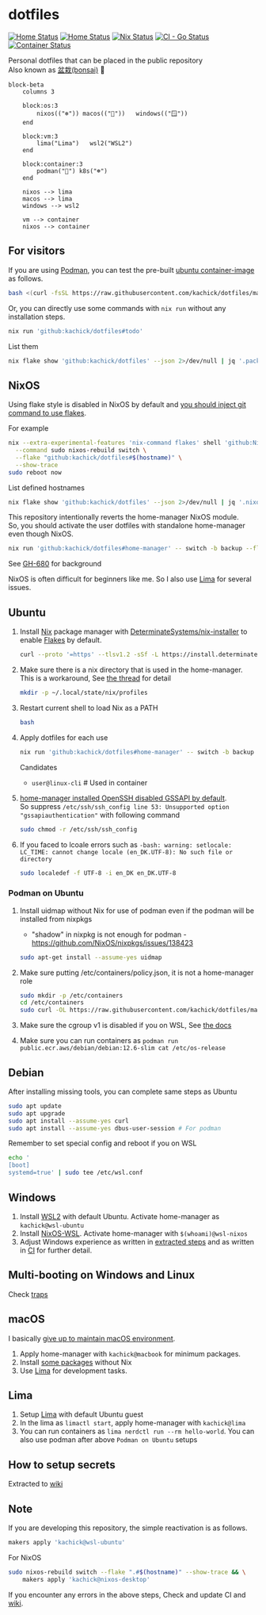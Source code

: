# dotfiles

[![Home Status](https://github.com/kachick/dotfiles/actions/workflows/ci-home.yml/badge.svg?branch=main)](https://github.com/kachick/dotfiles/actions/workflows/ci-home.yml?query=branch%3Amain+)
[![Home Status](https://github.com/kachick/dotfiles/actions/workflows/windows.yml/badge.svg?branch=main)](https://github.com/kachick/dotfiles/actions/workflows/windows.yml?query=branch%3Amain+)
[![Nix Status](https://github.com/kachick/dotfiles/actions/workflows/ci-nix.yml/badge.svg?branch=main)](https://github.com/kachick/dotfiles/actions/workflows/ci-nix.yml?query=branch%3Amain+)
[![CI - Go Status](https://github.com/kachick/dotfiles/actions/workflows/ci-go.yml/badge.svg?branch=main)](https://github.com/kachick/dotfiles/actions/workflows/ci-go.yml?query=branch%3Amain+)
[![Container Status](https://github.com/kachick/dotfiles/actions/workflows/container.yml/badge.svg?branch=main)](https://github.com/kachick/dotfiles/actions/workflows/container.yml?query=branch%3Amain+)

Personal dotfiles that can be placed in the public repository\
Also known as [盆栽(bonsai)](https://en.wikipedia.org/wiki/Bonsai) 🌳

```mermaid
block-beta
    columns 3

    block:os:3
        nixos(("❄")) macos(("🍎"))   windows(("🪟"))
    end

    block:vm:3
        lima("Lima")   wsl2("WSL2")
    end

    block:container:3
        podman("🦭") k8s("☸️") 
    end

    nixos --> lima
    macos --> lima
    windows --> wsl2

    vm --> container
    nixos --> container
```

## For visitors

If you are using [Podman](https://podman.io/), you can test the pre-built [ubuntu container-image](containers) as follows.

```bash
bash <(curl -fsSL https://raw.githubusercontent.com/kachick/dotfiles/main/containers/sandbox-with-ghcr.bash) latest
```

Or, you can directly use some commands with `nix run` without any installation steps.

```bash
nix run 'github:kachick/dotfiles#todo'
```

List them

```bash
nix flake show 'github:kachick/dotfiles' --json 2>/dev/null | jq '.packages | ."x86_64-linux" | to_entries | map("\(.key) # \(.value.description)")'
```

## NixOS

Using flake style is disabled in NixOS by default and [you should inject git command to use flakes](https://www.reddit.com/r/NixOS/comments/18jyd0r/cleanest_way_to_run_git_commands_on_fresh_nixos/).

For example

```bash
nix --extra-experimental-features 'nix-command flakes' shell 'github:NixOS/nixpkgs/nixos-24.11#git' \
  --command sudo nixos-rebuild switch \
  --flake "github:kachick/dotfiles#$(hostname)" \
  --show-trace
sudo reboot now
```

List defined hostnames

```bash
nix flake show 'github:kachick/dotfiles' --json 2>/dev/null | jq '.nixosConfigurations | keys[]'
```

This repository intentionally reverts the home-manager NixOS module.\
So, you should activate the user dotfiles with standalone home-manager even though NixOS.

```bash
nix run 'github:kachick/dotfiles#home-manager' -- switch -b backup --flake 'github:kachick/dotfiles#kachick@nixos-desktop'
```

See [GH-680](https://github.com/kachick/dotfiles/issues/680) for background

NixOS is often difficult for beginners like me. So I also use [Lima](#lima) for several issues.

## Ubuntu

1. Install [Nix](https://nixos.org/) package manager with [DeterminateSystems/nix-installer](https://github.com/DeterminateSystems/nix-installer) to enable [Flakes](https://nixos.wiki/wiki/Flakes) by default.

   ```bash
   curl --proto '=https' --tlsv1.2 -sSf -L https://install.determinate.systems/nix | sh -s -- install
   ```

1. Make sure there is a nix directory that is used in the home-manager.\
   This is a workaround, See [the thread](https://www.reddit.com/r/Nix/comments/1443k3o/comment/jr9ht5g/?utm_source=reddit&utm_medium=web2x&context=3) for detail

   ```bash
   mkdir -p ~/.local/state/nix/profiles
   ```

1. Restart current shell to load Nix as a PATH

   ```bash
   bash
   ```

1. Apply dotfiles for each use

   ```bash
   nix run 'github:kachick/dotfiles#home-manager' -- switch -b backup --flake 'github:kachick/dotfiles#user@linux-cli'
   ```

   Candidates
   - `user@linux-cli` # Used in container

1. [home-manager installed OpenSSH disabled GSSAPI by default](https://github.com/kachick/dotfiles/issues/950).\
   So suppress `/etc/ssh/ssh_config line 53: Unsupported option "gssapiauthentication"` with following command

   ```bash
   sudo chmod -r /etc/ssh/ssh_config
   ```

1. If you faced to lcoale errors such as `-bash: warning: setlocale: LC_TIME: cannot change locale (en_DK.UTF-8): No such file or directory`

   ```bash
   sudo localedef -f UTF-8 -i en_DK en_DK.UTF-8
   ```

### Podman on Ubuntu

1. Install uidmap without Nix for use of podman even if the podman will be installed from nixpkgs

   - "shadow" in nixpkg is not enough for podman - <https://github.com/NixOS/nixpkgs/issues/138423>

   ```bash
   sudo apt-get install --assume-yes uidmap
   ```

1. Make sure putting /etc/containers/policy.json, it is not a home-manager role

   ```bash
   sudo mkdir -p /etc/containers
   cd /etc/containers
   sudo curl -OL https://raw.githubusercontent.com/kachick/dotfiles/main/config/containers/policy.json
   ```

1. Make sure the cgroup v1 is disabled if you on WSL, See [the docs](windows/WSL/README.md)

1. Make sure you can run containers as `podman run public.ecr.aws/debian/debian:12.6-slim cat /etc/os-release`

## Debian

After installing missing tools, you can complete same steps as Ubuntu

```bash
sudo apt update
sudo apt upgrade
sudo apt install --assume-yes curl
sudo apt install --assume-yes dbus-user-session # For podman
```

Remember to set special config and reboot if you on WSL

```bash
echo '
[boot]
systemd=true' | sudo tee /etc/wsl.conf
```

## Windows

1. Install [WSL2](windows/WSL/README.md) with default Ubuntu. Activate home-manager as `kachick@wsl-ubuntu`
1. Install [NixOS-WSL](https://github.com/nix-community/NixOS-WSL). Activate home-manager with `$(whoami)@wsl-nixos`
1. Adjust Windows experience as written in [extracted steps](windows/README.md) and as written in [CI](.github/workflows/windows.yml) for further detail.

## Multi-booting on Windows and Linux

Check [traps](./windows/Multi-booting.md)

## macOS

I basically [give up to maintain macOS environment](https://github.com/kachick/dotfiles/issues/911).

1. Apply home-manager with `kachick@macbook` for minimum packages.
1. Install [some packages](https://github.com/kachick/dotfiles/wiki/macOS) without Nix
1. Use [Lima](#lima) for development tasks.

## Lima

1. Setup [Lima](https://github.com/lima-vm/lima) with default Ubuntu guest
1. In the lima as `limactl start`, apply home-manager with `kachick@lima`
1. You can run containers as `lima nerdctl run --rm hello-world`. You can also use podman after above `Podman on Ubuntu` setups

## How to setup secrets

Extracted to [wiki](https://github.com/kachick/dotfiles/wiki/Encryption)

## Note

If you are developing this repository, the simple reactivation is as follows.

```bash
makers apply 'kachick@wsl-ubuntu'
```

For NixOS

```bash
sudo nixos-rebuild switch --flake ".#$(hostname)" --show-trace && \
    makers apply 'kachick@nixos-desktop'
```

If you encounter any errors in the above steps, Check and update CI and [wiki](https://github.com/kachick/dotfiles/wiki).

